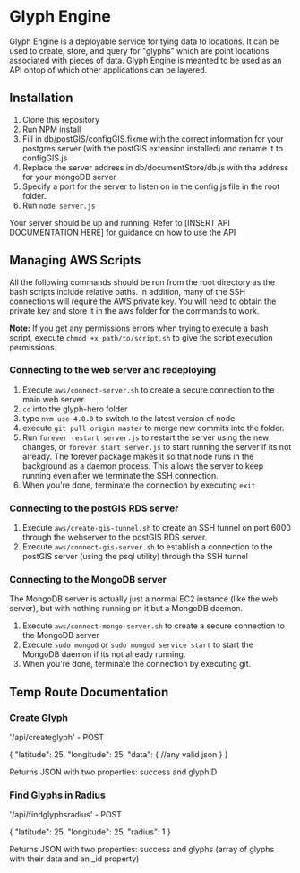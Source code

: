 # Glyph Engine

Glyph Engine is a deployable service for tying data to locations. It can be used to create, store, and query for "glyphs" which are point locations associated with pieces of data. Glyph Engine is meanted to be used as an API ontop of which other applications can be layered.

## Installation

1. Clone this repository
2. Run NPM install
3. Fill in db/postGIS/configGIS.fixme with the correct information for your postgres server (with the postGIS extension installed) and rename it to configGIS.js
4. Replace the server address in db/documentStore/db.js with the address for your mongoDB server
5. Specify a port for the server to listen on in the config.js file in the root folder.
6. Run `node server.js`

Your server should be up and running! Refer to [INSERT API DOCUMENTATION HERE] for guidance on how to use the API

## Managing AWS Scripts

All the following commands should be run from the root directory as the bash scripts include relative paths. In addition, many of the SSH connections will require the AWS private key. You will need to obtain the private key and store it in the aws folder for the commands to work.

**Note:** If you get any permissions errors when trying to execute a bash script, execute `chmod +x path/to/script.sh` to give the script execution permissions.

### Connecting to the web server and redeploying

1. Execute `aws/connect-server.sh` to create a secure connection to the main web server.
2. `cd` into the glyph-hero folder
3. type `nvm use 4.0.0` to switch to the latest version of node
4. execute `git pull origin master` to merge new commits into the folder.
5. Run `forever restart server.js` to restart the server using the new changes, or `forever start server.js` to start running the server if its not already. The forever package makes it so that node runs in the background as a daemon process. This allows the server to keep running even after we terminate the SSH connection.
6. When you're done, terminate the connection by executing `exit`

### Connecting to the postGIS RDS server

1. Execute `aws/create-gis-tunnel.sh` to create an SSH tunnel on port 6000 through the webserver to the postGIS RDS server.
2. Execute `aws/connect-gis-server.sh` to establish a connection to the postGIS server (using the psql utility) through the SSH tunnel


### Connecting to the MongoDB server

The MongoDB server is actually just a normal EC2 instance (like the web server), but with nothing running on it but a MongoDB daemon.

1. Execute `aws/connect-mongo-server.sh` to create a secure connection to the MongoDB server
2. Execute `sudo mongod` or `sudo mongod service start` to start the MongoDB daemon if its not already running.
3. When you're done, terminate the connection by executing git.

## Temp Route Documentation

### Create Glyph

'/api/createglyph' - POST

{
  "latitude": 25,
  "longitude": 25,
  "data": {
    //any valid json
  }
}

Returns JSON with two properties: success and glyphID

### Find Glyphs in Radius

'/api/findglyphsradius' - POST

{
  "latitude": 25,
  "longitude": 25,
  "radius": 1
}

Returns JSON with two properties: success and glyphs (array of glyphs with their data and an _id property)
